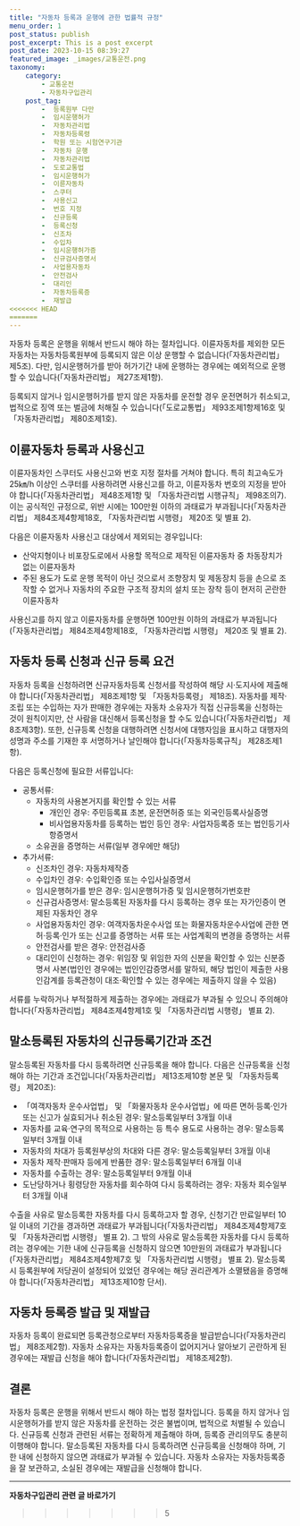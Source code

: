 ```yaml
---
title: "자동차 등록과 운행에 관한 법률적 규정"
menu_order: 1
post_status: publish
post_excerpt: This is a post excerpt
post_date: 2023-10-15 08:39:27
featured_image: _images/교통운전.png
taxonomy:
    category:
        - 교통운전
        - 자동차구입관리
    post_tag:
        -  등록원부 다만
        -  임시운행허가
        -  자동차관리법
        -  자동차등록령
        -  학원 또는 시험연구기관
        -  자동차 운행
        -  자동차관리법
        -  도로교통법
        -  임시운행허가
        -  이륜자동차
        -  스쿠터
        -  사용신고
        -  번호 지정
        -  신규등록
        -  등록신청
        -  신조차
        -  수입차
        -  임시운행허가증
        -  신규검사증명서
        -  사업용자동차
        -  안전검사
        -  대리인
        -  자동차등록증
        -  재발급
<<<<<<< HEAD
=======
---
```



자동차 등록은 운행을 위해서 반드시 해야 하는 절차입니다. 이륜자동차를 제외한 모든 자동차는 자동차등록원부에 등록되지 않은 이상 운행할 수 없습니다(「자동차관리법」 제5조). 다만, 임시운행허가를 받아 허가기간 내에 운행하는 경우에는 예외적으로 운행할 수 있습니다(「자동차관리법」 제27조제1항). 

등록되지 않거나 임시운행허가를 받지 않은 자동차를 운전할 경우 운전면허가 취소되고, 법적으로 징역 또는 벌금에 처해질 수 있습니다(「도로교통법」 제93조제1항제16호 및 「자동차관리법」 제80조제1호).

## 이륜자동차 등록과 사용신고

이륜자동차인 스쿠터도 사용신고와 번호 지정 절차를 거쳐야 합니다. 특히 최고속도가 25㎞/h 이상인 스쿠터를 사용하려면 사용신고를 하고, 이륜자동차 번호의 지정을 받아야 합니다(「자동차관리법」 제48조제1항 및 「자동차관리법 시행규칙」 제98조의7). 이는 공식적인 규정으로, 위반 시에는 100만원 이하의 과태료가 부과됩니다(「자동차관리법」 제84조제4항제18호, 「자동차관리법 시행령」 제20조 및 별표 2).

다음은 이륜자동차 사용신고 대상에서 제외되는 경우입니다:

- 산악지형이나 비포장도로에서 사용할 목적으로 제작된 이륜자동차 중 차동장치가 없는 이륜자동차
- 주된 용도가 도로 운행 목적이 아닌 것으로서 조향장치 및 제동장치 등을 손으로 조작할 수 없거나 자동차의 주요한 구조적 장치의 설치 또는 장착 등이 현저히 곤란한 이륜자동차

사용신고를 하지 않고 이륜자동차를 운행하면 100만원 이하의 과태료가 부과됩니다(「자동차관리법」 제84조제4항제18호, 「자동차관리법 시행령」 제20조 및 별표 2).

## 자동차 등록 신청과 신규 등록 요건

자동차 등록을 신청하려면 신규자동차등록 신청서를 작성하여 해당 시·도지사에 제출해야 합니다(「자동차관리법」 제8조제1항 및 「자동차등록령」 제18조). 자동차를 제작·조립 또는 수입하는 자가 판매한 경우에는 자동차 소유자가 직접 신규등록을 신청하는 것이 원칙이지만, 산 사람을 대신해서 등록신청을 할 수도 있습니다(「자동차관리법」 제8조제3항). 또한, 신규등록 신청을 대행하려면 신청서에 대행자임을 표시하고 대행자의 성명과 주소를 기재한 후 서명하거나 날인해야 합니다(「자동차등록규칙」 제28조제1항).

다음은 등록신청에 필요한 서류입니다:
- 공통서류:
  - 자동차의 사용본거지를 확인할 수 있는 서류
    - 개인인 경우: 주민등록표 초본, 운전면허증 또는 외국인등록사실증명
    - 비사업용자동차를 등록하는 법인 등인 경우: 사업자등록증 또는 법인등기사항증명서
  - 소유권을 증명하는 서류(일부 경우에만 해당)
- 추가서류:
  - 신조차인 경우: 자동차제작증
  - 수입차인 경우: 수입확인증 또는 수입사실증명서
  - 임시운행허가를 받은 경우: 임시운행허가증 및 임시운행허가번호판
  - 신규검사증명서: 말소등록된 자동차를 다시 등록하는 경우 또는 자가인증이 면제된 자동차인 경우
  - 사업용자동차인 경우: 여객자동차운수사업 또는 화물자동차운수사업에 관한 면허·등록·인가 또는 신고를 증명하는 서류 또는 사업계획의 변경을 증명하는 서류
  - 안전검사를 받은 경우: 안전검사증
  - 대리인이 신청하는 경우: 위임장 및 위임한 자의 신분을 확인할 수 있는 신분증명서 사본(법인인 경우에는 법인인감증명서를 말하되, 해당 법인이 제출한 사용인감계를 등록관청이 대조·확인할 수 있는 경우에는 제출하지 않을 수 있음)

서류를 누락하거나 부적절하게 제출하는 경우에는 과태료가 부과될 수 있으니 주의해야 합니다(「자동차관리법」 제84조제4항제1호 및 「자동차관리법 시행령」 별표 2).

## 말소등록된 자동차의 신규등록기간과 조건

말소등록된 자동차를 다시 등록하려면 신규등록을 해야 합니다. 다음은 신규등록을 신청해야 하는 기간과 조건입니다(「자동차관리법」 제13조제10항 본문 및 「자동차등록령」 제20조):

- 「여객자동차 운수사업법」 및 「화물자동차 운수사업법」에 따른 면허·등록·인가 또는 신고가 실효되거나 취소된 경우: 말소등록일부터 3개월 이내
- 자동차를 교육·연구의 목적으로 사용하는 등 특수 용도로 사용하는 경우: 말소등록일부터 3개월 이내
- 자동차의 차대가 등록원부상의 차대와 다른 경우: 말소등록일부터 3개월 이내
- 자동차 제작·판매자 등에게 반품한 경우: 말소등록일부터 6개월 이내
- 자동차를 수출하는 경우: 말소등록일부터 9개월 이내
- 도난당하거나 횡령당한 자동차를 회수하여 다시 등록하려는 경우: 자동차 회수일부터 3개월 이내

수출을 사유로 말소등록한 자동차를 다시 등록하고자 할 경우, 신청기간 만료일부터 10일 이내의 기간을 경과하면 과태료가 부과됩니다(「자동차관리법」 제84조제4항제7호 및 「자동차관리법 시행령」 별표 2). 그 밖의 사유로 말소등록한 자동차를 다시 등록하려는 경우에는 기한 내에 신규등록을 신청하지 않으면 10만원의 과태료가 부과됩니다(「자동차관리법」 제84조제4항제7호 및 「자동차관리법 시행령」 별표 2). 말소등록 시 등록원부에 저당권이 설정되어 있었던 경우에는 해당 권리관계가 소멸됐음을 증명해야 합니다(「자동차관리법」 제13조제10항 단서).

## 자동차 등록증 발급 및 재발급

자동차 등록이 완료되면 등록관청으로부터 자동차등록증을 발급받습니다(「자동차관리법」 제8조제2항). 자동차 소유자는 자동차등록증이 없어지거나 알아보기 곤란하게 된 경우에는 재발급 신청을 해야 합니다(「자동차관리법」 제18조제2항).

## 결론

자동차 등록은 운행을 위해서 반드시 해야 하는 법정 절차입니다. 등록을 하지 않거나 임시운행허가를 받지 않은 자동차를 운전하는 것은 불법이며, 법적으로 처벌될 수 있습니다. 신규등록 신청과 관련된 서류는 정확하게 제출해야 하며, 등록증 관리의무도 충분히 이행해야 합니다. 말소등록된 자동차를 다시 등록하려면 신규등록을 신청해야 하며, 기한 내에 신청하지 않으면 과태료가 부과될 수 있습니다. 자동차 소유자는 자동차등록증을 잘 보관하고, 소실된 경우에는 재발급을 신청해야 합니다.




<!-- wp:separator -->
<hr class="wp-block-separator has-alpha-channel-opacity"/>
<!-- /wp:separator -->

<!-- wp:group {"backgroundColor":"base","layout":{"type":"constrained"}} -->
<div class="wp-block-group has-base-background-color has-background"><!-- wp:paragraph {"align":"center","fontSize":"large"} -->
<p class="has-text-align-center has-large-font-size"><strong>자동차구입관리 관련 글 바로가기</strong></p>
<!-- /wp:paragraph -->


<!-- wp:latest-posts
{"categories":[{"id":3655,"count":19,"description":"","link":"https://uknowlaw.com/category/%ec%9e%90%eb%8f%99%ec%b0%a8%ea%b5%ac%ec%9e%85%ea%b4%80%eb%a6%ac/","name":"자동차구입관리","slug":"자동차구입관리","taxonomy":"category","parent":0,"meta":[],"_links":{"self":[{"href":"https://uknowlaw.com/wp-json/wp/v2/categories/3655"}],"collection":[{"href":"https://uknowlaw.com/wp-json/wp/v2/categories"}],"about":[{"href":"https://uknowlaw.com/wp-json/wp/v2/taxonomies/category"}],"wp:post_type":[{"href":"https://uknowlaw.com/wp-json/wp/v2/posts?categories=3655"}],"curies":[{"name":"wp","href":"https://api.w.org/{rel}","templated":true}]}}],"postsToShow":100,"excerptLength":28,"postLayout":"grid","columns":2,"featuredImageAlign":"left","featuredImageSizeSlug":"large","fontSize":"medium"} /--></div>
<!-- /wp:group -->
>>>>>>> 5
